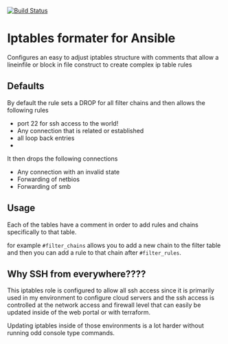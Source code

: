[![Build Status](https://travis-ci.org/Darkbat91/ansible-iptables.svg?branch=v1)](https://travis-ci.org/Darkbat91/ansible-iptables)

# Iptables formater for Ansible
Configures an easy to adjust iptables structure with comments that allow a lineinfile or block in file construct to create complex ip table rules

## Defaults
By default the rule sets a DROP for all filter chains and then allows the following rules

- port 22 for ssh access to the world!
- Any connection that is related or established
- all loop back entries
-


It then drops the following connections

- Any connection with an invalid state
- Forwarding of netbios
- Forwarding of smb

## Usage
Each of the tables have a comment in order to add rules and chains specifically to that table.

for example `#filter_chains` allows you to add a new chain to the filter table and then you can add a rule to that chain after `#filter_rules`.

## Why SSH from everywhere????
This iptables role is configured to allow all ssh access since it is primarily used in my environment to configure cloud servers and the ssh access is controlled at the network access and firewall level that can easily be updated inside of the web portal or with terraform.

Updating iptables inside of those environments is a lot harder without running odd console type commands.
